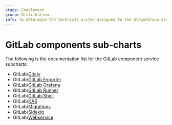 ```yaml
---
stage: Enablement
group: Distribution
info: To determine the technical writer assigned to the Stage/Group associated with this page, see https://about.gitlab.com/handbook/engineering/ux/technical-writing/#designated-technical-writers
---
```


# GitLab components sub-charts

The following is the documentation list for the GitLab component service subcharts:

- GitLab/[Gitaly](gitaly/index.md)
- GitLab/[GitLab Exporter](gitlab-exporter/index.md)
- GitLab/[GitLab Grafana](gitlab-grafana/index.md)
- GitLab/[GitLab Runner](gitlab-runner/index.md)
- GitLab/[GitLab Shell](gitlab-shell/index.md)
- GitLab/[KAS](kas/index.md)
- GitLab/[Migrations](migrations/index.md)
- GitLab/[Sidekiq](sidekiq/index.md)
- GitLab/[Webservice](webservice/index.md)

